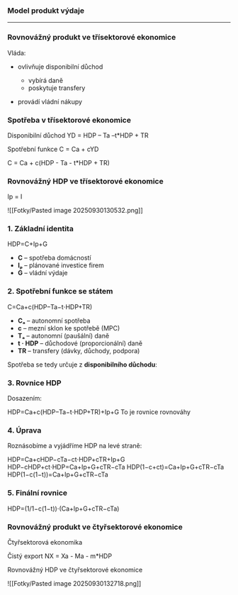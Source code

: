 
### Model produkt výdaje
---
### Rovnovážný produkt ve třísektorové ekonomice
Vláda: 
- ovlivňuje disponibilní důchod 
	- vybírá daně 
	- poskytuje transfery 
	
- provádí vládní nákupy

### Spotřeba v třísektorové ekonomice
Disponibilní důchod 
YD = HDP – Ta –t*HDP + TR 

Spotřební funkce 
C = Ca + cYD 

C = Ca + c(HDP - Ta - t*HDP + TR)

### Rovnovážný HDP ve třísektorové ekonomice

Ip = I

![[Fotky/Pasted image 20250930130532.png]]

### 1. Základní identita

HDP=C+Ip+G

- **C** – spotřeba domácností
- **Iₚ** – plánované investice firem
- **G** – vládní výdaje

### 2. Spotřební funkce se státem

C=Ca+c(HDP−Ta−t⋅HDP+TR)
- **Cₐ** – autonomní spotřeba
- **c** – mezní sklon ke spotřebě (MPC)
- **Tₐ** – autonomní (paušální) daně
- **t · HDP** – důchodové (proporcionální) daně
- **TR** – transfery (dávky, důchody, podpora)

Spotřeba se tedy určuje z **disponibilního důchodu**:

### 3. Rovnice HDP

Dosazením:

HDP=Ca+c(HDP−Ta−t⋅HDP+TR)+Ip+G
To je rovnice rovnováhy

### 4. Úprava

Roznásobíme a vyjádříme HDP na levé straně:

HDP=Ca+cHDP−cTa−ct⋅HDP+cTR+Ip+G
HDP−cHDP+ct⋅HDP=Ca+Ip+G+cTR−cTa 
HDP(1−c+ct)=Ca+Ip+G+cTR−cTa​ 
HDP(1−c(1−t))=Ca+Ip+G+cTR−cTa

### 5. Finální rovnice

HDP=(1/1−c(1−t))⋅(Ca+Ip+G+cTR−cTa)
### Rovnovážný produkt ve čtyřsektorové ekonomice

Čtyřsektorová ekonomika

Čistý export 
NX = Xa - Ma - m*HDP

Rovnovážný HDP ve čtyřsektorové ekonomice

![[Fotky/Pasted image 20250930132718.png]]
